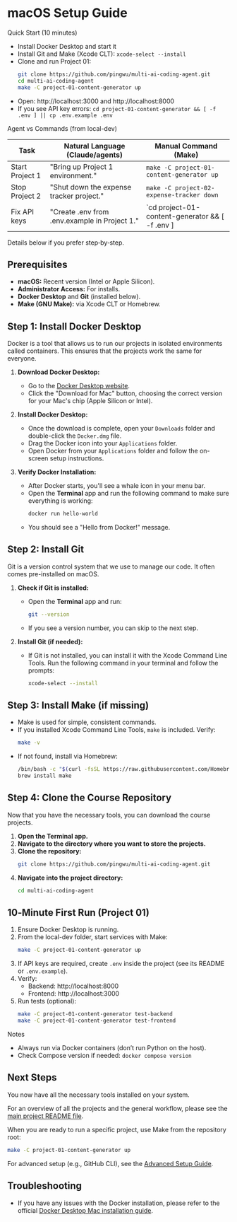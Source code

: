 # macOS Setup Guide

Quick Start (10 minutes)
- Install Docker Desktop and start it
- Install Git and Make (Xcode CLT): `xcode-select --install`
- Clone and run Project 01:
  ```bash
  git clone https://github.com/pingwu/multi-ai-coding-agent.git
  cd multi-ai-coding-agent
  make -C project-01-content-generator up
  ```
- Open: http://localhost:3000 and http://localhost:8000
- If you see API key errors: `cd project-01-content-generator && [ -f .env ] || cp .env.example .env`

Agent vs Commands (from local-dev)

| Task | Natural Language (Claude/agents) | Manual Command (Make) |
| --- | --- | --- |
| Start Project 1 | "Bring up Project 1 environment." | `make -C project-01-content-generator up` |
| Stop Project 2 | "Shut down the expense tracker project." | `make -C project-02-expense-tracker down` |
| Fix API keys | "Create .env from .env.example in Project 1." | `cd project-01-content-generator && [ -f .env ] || cp .env.example .env` |

Details below if you prefer step‑by‑step.

## Prerequisites

- **macOS:** Recent version (Intel or Apple Silicon).
- **Administrator Access:** For installs.
- **Docker Desktop** and **Git** (installed below).
- **Make (GNU Make):** via Xcode CLT or Homebrew.

## Step 1: Install Docker Desktop

Docker is a tool that allows us to run our projects in isolated environments called containers. This ensures that the projects work the same for everyone.

1.  **Download Docker Desktop:**
    -   Go to the [Docker Desktop website](https://www.docker.com/products/docker-desktop).
    -   Click the "Download for Mac" button, choosing the correct version for your Mac's chip (Apple Silicon or Intel).

2.  **Install Docker Desktop:**
    -   Once the download is complete, open your `Downloads` folder and double-click the `Docker.dmg` file.
    -   Drag the Docker icon into your `Applications` folder.
    -   Open Docker from your `Applications` folder and follow the on-screen setup instructions.

3.  **Verify Docker Installation:**
    -   After Docker starts, you'll see a whale icon in your menu bar.
    -   Open the **Terminal** app and run the following command to make sure everything is working:
        ```bash
        docker run hello-world
        ```
    -   You should see a "Hello from Docker!" message.

## Step 2: Install Git

Git is a version control system that we use to manage our code. It often comes pre-installed on macOS.

1.  **Check if Git is installed:**
    -   Open the **Terminal** app and run:
        ```bash
        git --version
        ```
    -   If you see a version number, you can skip to the next step.

2.  **Install Git (if needed):**
    -   If Git is not installed, you can install it with the Xcode Command Line Tools. Run the following command in your terminal and follow the prompts:
        ```bash
        xcode-select --install
        ```

## Step 3: Install Make (if missing)

- Make is used for simple, consistent commands.
- If you installed Xcode Command Line Tools, `make` is included. Verify:
  ```bash
  make -v
  ```
- If not found, install via Homebrew:
  ```bash
  /bin/bash -c "$(curl -fsSL https://raw.githubusercontent.com/Homebrew/install/HEAD/install.sh)"
  brew install make
  ```

## Step 4: Clone the Course Repository

Now that you have the necessary tools, you can download the course projects.

1.  **Open the Terminal app.**
2.  **Navigate to the directory where you want to store the projects.**
3.  **Clone the repository:**
    ```bash
    git clone https://github.com/pingwu/multi-ai-coding-agent.git
    ```
4.  **Navigate into the project directory:**
    ```bash
    cd multi-ai-coding-agent
    ```

## 10‑Minute First Run (Project 01)

1) Ensure Docker Desktop is running.
2) From the local-dev folder, start services with Make:
   ```bash
   make -C project-01-content-generator up
   ```
3) If API keys are required, create `.env` inside the project (see its README or `.env.example`).
4) Verify:
   - Backend: http://localhost:8000
   - Frontend: http://localhost:3000
5) Run tests (optional):
   ```bash
   make -C project-01-content-generator test-backend
   make -C project-01-content-generator test-frontend
   ```

Notes
- Always run via Docker containers (don’t run Python on the host).
- Check Compose version if needed: `docker compose version`



## Next Steps

You now have all the necessary tools installed on your system.

For an overview of all the projects and the general workflow, please see the [main project README file](../README.md).

When you are ready to run a specific project, use Make from the repository root:
```bash
make -C project-01-content-generator up
```

For advanced setup (e.g., GitHub CLI), see the [Advanced Setup Guide](./advanced-setup.md).

## Troubleshooting

-   If you have any issues with the Docker installation, please refer to the official [Docker Desktop Mac installation guide](https://docs.docker.com/desktop/mac/install/).
